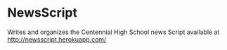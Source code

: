 # NewsScript
Writes and organizes the Centennial High School news Script
available at http://newsscript.herokuapp.com/

